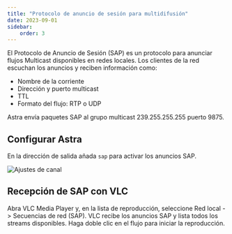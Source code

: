 ```yaml
---
title: "Protocolo de anuncio de sesión para multidifusión"
date: 2023-09-01
sidebar:
    order: 3
---
```


El Protocolo de Anuncio de Sesión (SAP) es un protocolo para anunciar flujos Multicast disponibles en redes locales. Los clientes de la red escuchan los anuncios y reciben información como:

- Nombre de la corriente
- Dirección y puerto multicast
- TTL
- Formato del flujo: RTP o UDP

Astra envía paquetes SAP al grupo multicast 239.255.255.255 puerto 9875.

## Configurar Astra[](https://help.cesbo.com/astra/delivery/broadcasting/sap#configure-astra)

En la dirección de salida añada `sap` para activar los anuncios SAP.

![Ajustes de canal](https://cdn.cesbo.com/help/astra/delivery/broadcasting/sap/channel.png)

## Recepción de SAP con VLC[](https://help.cesbo.com/astra/delivery/broadcasting/sap#receiving-sap-with-vlc)

Abra VLC Media Player y, en la lista de reproducción, seleccione Red local -> Secuencias de red (SAP). VLC recibe los anuncios SAP y lista todos los streams disponibles. Haga doble clic en el flujo para iniciar la reproducción.
